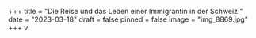 +++
title = "Die Reise und das Leben einer Immigrantin in der Schweiz "
date = "2023-03-18"
draft = false
pinned = false
image = "img_8869.jpg"
+++
v